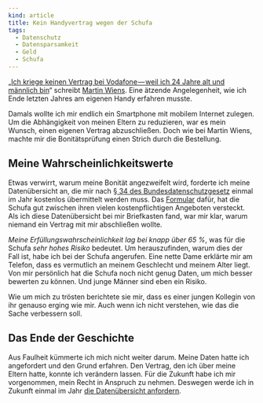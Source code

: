 ```yaml
---
kind: article
title: Kein Handyvertrag wegen der Schufa
tags:
  - Datenschutz
  - Datensparsamkeit
  - Geld
  - Schufa
---
```


„[Ich kriege keinen Vertrag bei Vodafone — weil ich 24 Jahre alt und männlich
bin][schufa]“ schreibt [Martin Wiens][mw]. Eine ätzende Angelegenheit, wie ich
Ende letzten Jahres am eigenen Handy erfahren musste.

Damals wollte ich mir endlich ein Smartphone mit mobilem Internet zulegen. Um
die Abhängigkeit von meinen Eltern zu reduzieren, war es mein Wunsch, einen
eigenen Vertrag abzuschließen. Doch wie bei Martin Wiens, machte mir die
Bonitätsprüfung einen Strich durch die Bestellung.

Meine Wahrscheinlichkeitswerte
------------------------------

Etwas verwirrt, warum meine Bonität angezweifelt wird, forderte ich meine
Datenübersicht an, die mir nach [§&nbsp;34 des Bundesdatenschutzgesetz][34bdsg]
einmal im Jahr kostenlos übermittelt werden muss. Das [Formular][] dafür, hat
die Schufa gut zwischen ihren vielen kostenpflichtigen Angeboten versteckt. Als
ich diese Datenübersicht bei mir Briefkasten fand, war mir klar, warum niemand
ein Vertrag mit mir abschließen wollte.

*Meine Erfüllungswahrscheinlichkeit lag bei knapp über 65&nbsp;%*, was für
die Schufa *sehr hohes Risiko* bedeutet. Um herauszufinden, warum dies der
Fall ist, habe ich bei der Schufa angerufen. Eine nette Dame erklärte mir am
Telefon, dass es vermutlich an meinem Geschlecht und meinem Alter liegt. Von
mir persönlich hat die Schufa noch nicht genug Daten, um mich besser bewerten
zu können. Und junge Männer sind eben ein Risiko.

Wie um mich zu trösten berichtete sie mir, dass es einer jungen Kollegin von
ihr genauso erging wie mir. Auch wenn ich nicht verstehen, wie das die Sache
verbessern soll.

Das Ende der Geschichte
-----------------------

Aus Faulheit kümmerte ich mich nicht weiter darum. Meine Daten hatte ich
angefordert und den Grund erfahren. Den Vertrag, den ich über meine Eltern
hatte, konnte ich verändern lassen. Für die Zukunft habe ich mir vorgenommen,
mein Recht in Anspruch zu nehmen. Deswegen werde ich in Zukunft einmal im Jahr
[die Datenübersicht anfordern][formular].


[schufa]: https://medium.com/deutsch/ich-kriege-keinen-vertrag-bei-vodafone-weil-ich-24-jahre-alt-und-m%C3%A4nnlich-bin-e35ed85ebd15

[mw]: http://www.martinwiens.de/

[34bdsg]: http://dejure.org/gesetze/BDSG/34.html

[formular]: https://www.meineschufa.de/index.php?site=11_3_1
